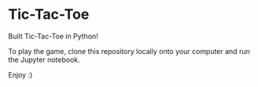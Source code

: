 # Tic-Tac-Toe
Built Tic-Tac-Toe in Python!

To play the game, clone this repository locally onto your computer and run the Jupyter notebook.

Enjoy :)
